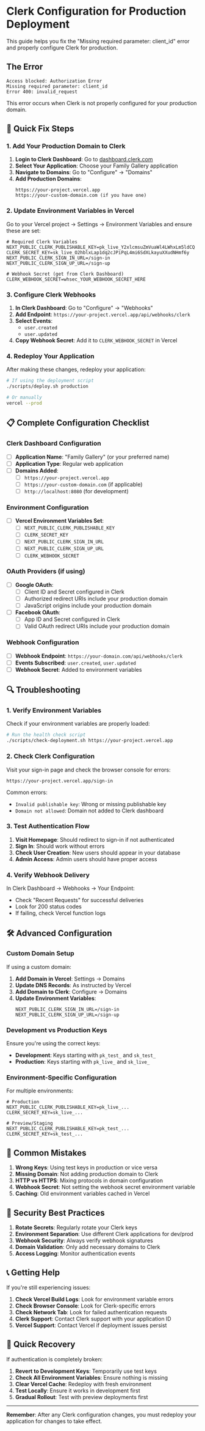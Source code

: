 # Clerk Configuration for Production Deployment

This guide helps you fix the "Missing required parameter: client_id" error and properly configure Clerk for production.

## The Error

```
Access blocked: Authorization Error
Missing required parameter: client_id
Error 400: invalid_request
```

This error occurs when Clerk is not properly configured for your production domain.

## 🔧 Quick Fix Steps

### 1. Add Your Production Domain to Clerk

1. **Login to Clerk Dashboard**: Go to [dashboard.clerk.com](https://dashboard.clerk.com)
2. **Select Your Application**: Choose your Family Gallery application
3. **Navigate to Domains**: Go to "Configure" → "Domains"
4. **Add Production Domains**:
   ```
   https://your-project.vercel.app
   https://your-custom-domain.com (if you have one)
   ```

### 2. Update Environment Variables in Vercel

Go to your Vercel project → Settings → Environment Variables and ensure these are set:

```env
# Required Clerk Variables
NEXT_PUBLIC_CLERK_PUBLISHABLE_KEY=pk_live_Y2xlcmsuZmVuaWl4LWhxLm5ldCQ
CLERK_SECRET_KEY=sk_live_O2hblxLap1dq2cJPiPqL4mi6SdXLkayuXXudNHmf6y
NEXT_PUBLIC_CLERK_SIGN_IN_URL=/sign-in
NEXT_PUBLIC_CLERK_SIGN_UP_URL=/sign-up

# Webhook Secret (get from Clerk Dashboard)
CLERK_WEBHOOK_SECRET=whsec_YOUR_WEBHOOK_SECRET_HERE
```

### 3. Configure Clerk Webhooks

1. **In Clerk Dashboard**: Go to "Configure" → "Webhooks"
2. **Add Endpoint**: `https://your-project.vercel.app/api/webhooks/clerk`
3. **Select Events**: 
   - `user.created`
   - `user.updated`
4. **Copy Webhook Secret**: Add it to `CLERK_WEBHOOK_SECRET` in Vercel

### 4. Redeploy Your Application

After making these changes, redeploy your application:
```bash
# If using the deployment script
./scripts/deploy.sh production

# Or manually
vercel --prod
```

## 📋 Complete Configuration Checklist

### Clerk Dashboard Configuration

- [ ] **Application Name**: "Family Gallery" (or your preferred name)
- [ ] **Application Type**: Regular web application
- [ ] **Domains Added**:
  - [ ] `https://your-project.vercel.app`
  - [ ] `https://your-custom-domain.com` (if applicable)
  - [ ] `http://localhost:8080` (for development)

### Environment Configuration

- [ ] **Vercel Environment Variables Set**:
  - [ ] `NEXT_PUBLIC_CLERK_PUBLISHABLE_KEY`
  - [ ] `CLERK_SECRET_KEY`
  - [ ] `NEXT_PUBLIC_CLERK_SIGN_IN_URL`
  - [ ] `NEXT_PUBLIC_CLERK_SIGN_UP_URL`
  - [ ] `CLERK_WEBHOOK_SECRET`

### OAuth Providers (if using)

- [ ] **Google OAuth**:
  - [ ] Client ID and Secret configured in Clerk
  - [ ] Authorized redirect URIs include your production domain
  - [ ] JavaScript origins include your production domain

- [ ] **Facebook OAuth**:
  - [ ] App ID and Secret configured in Clerk
  - [ ] Valid OAuth redirect URIs include your production domain

### Webhook Configuration

- [ ] **Webhook Endpoint**: `https://your-domain.com/api/webhooks/clerk`
- [ ] **Events Subscribed**: `user.created`, `user.updated`
- [ ] **Webhook Secret**: Added to environment variables

## 🔍 Troubleshooting

### 1. Verify Environment Variables

Check if your environment variables are properly loaded:

```bash
# Run the health check script
./scripts/check-deployment.sh https://your-project.vercel.app
```

### 2. Check Clerk Configuration

Visit your sign-in page and check the browser console for errors:
```
https://your-project.vercel.app/sign-in
```

Common errors:
- `Invalid publishable key`: Wrong or missing publishable key
- `Domain not allowed`: Domain not added to Clerk dashboard

### 3. Test Authentication Flow

1. **Visit Homepage**: Should redirect to sign-in if not authenticated
2. **Sign In**: Should work without errors
3. **Check User Creation**: New users should appear in your database
4. **Admin Access**: Admin users should have proper access

### 4. Verify Webhook Delivery

In Clerk Dashboard → Webhooks → Your Endpoint:
- Check "Recent Requests" for successful deliveries
- Look for 200 status codes
- If failing, check Vercel function logs

## 🛠️ Advanced Configuration

### Custom Domain Setup

If using a custom domain:

1. **Add Domain in Vercel**: Settings → Domains
2. **Update DNS Records**: As instructed by Vercel
3. **Add Domain to Clerk**: Configure → Domains
4. **Update Environment Variables**:
   ```env
   NEXT_PUBLIC_CLERK_SIGN_IN_URL=/sign-in
   NEXT_PUBLIC_CLERK_SIGN_UP_URL=/sign-up
   ```

### Development vs Production Keys

Ensure you're using the correct keys:

- **Development**: Keys starting with `pk_test_` and `sk_test_`
- **Production**: Keys starting with `pk_live_` and `sk_live_`

### Environment-Specific Configuration

For multiple environments:

```env
# Production
NEXT_PUBLIC_CLERK_PUBLISHABLE_KEY=pk_live_...
CLERK_SECRET_KEY=sk_live_...

# Preview/Staging
NEXT_PUBLIC_CLERK_PUBLISHABLE_KEY=pk_test_...
CLERK_SECRET_KEY=sk_test_...
```

## 🚨 Common Mistakes

1. **Wrong Keys**: Using test keys in production or vice versa
2. **Missing Domain**: Not adding production domain to Clerk
3. **HTTP vs HTTPS**: Mixing protocols in domain configuration
4. **Webhook Secret**: Not setting the webhook secret environment variable
5. **Caching**: Old environment variables cached in Vercel

## 🔐 Security Best Practices

1. **Rotate Secrets**: Regularly rotate your Clerk keys
2. **Environment Separation**: Use different Clerk applications for dev/prod
3. **Webhook Security**: Always verify webhook signatures
4. **Domain Validation**: Only add necessary domains to Clerk
5. **Access Logging**: Monitor authentication events

## 📞 Getting Help

If you're still experiencing issues:

1. **Check Vercel Build Logs**: Look for environment variable errors
2. **Check Browser Console**: Look for Clerk-specific errors
3. **Check Network Tab**: Look for failed authentication requests
4. **Clerk Support**: Contact Clerk support with your application ID
5. **Vercel Support**: Contact Vercel if deployment issues persist

## 🔄 Quick Recovery

If authentication is completely broken:

1. **Revert to Development Keys**: Temporarily use test keys
2. **Check All Environment Variables**: Ensure nothing is missing
3. **Clear Vercel Cache**: Redeploy with fresh environment
4. **Test Locally**: Ensure it works in development first
5. **Gradual Rollout**: Test with preview deployments first

---

**Remember**: After any Clerk configuration changes, you must redeploy your application for changes to take effect. 